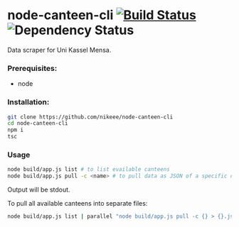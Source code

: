 # node-canteen-cli [![Build Status](https://travis-ci.org/nikeee/node-canteen-cli.svg?branch=master)](https://travis-ci.org/nikeee/node-canteen-cli) ![Dependency Status](https://david-dm.org/nikeee/node-canteen-cli.svg)

Data scraper for Uni Kassel Mensa.

### Prerequisites:
- node

### Installation:
```bash
git clone https://github.com/nikeee/node-canteen-cli
cd node-canteen-cli
npm i
tsc
```

### Usage
```bash
node build/app.js list # to list evailable canteens
node build/app.js pull -c <name> # to pull data as JSON of a specific canteen
```
Output will be stdout.

To pull all available canteens into separate files:
```bash
node build/app.js list | parallel "node build/app.js pull -c {} > {}.json"
```
